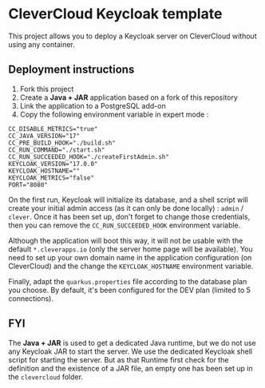 # CleverCloud Keycloak template

This project allows you to deploy a Keycloak server on CleverCloud without using any container.

## Deployment instructions

1. Fork this project
1. Create a __Java + JAR__ application based on a fork of this repository
1. Link the application to a PostgreSQL add-on
1. Copy the following environment variable in expert mode :

```
CC_DISABLE_METRICS="true"
CC_JAVA_VERSION="17"
CC_PRE_BUILD_HOOK="./build.sh"
CC_RUN_COMMAND="./start.sh"
CC_RUN_SUCCEEDED_HOOK="./createFirstAdmin.sh"
KEYCLOAK_VERSION="17.0.0"
KEYCLOAK_HOSTNAME=""
KEYCLOAK_METRICS="false"
PORT="8080"
```

On the first run, Keycloak will initialize its database, and a shell script will create your initial
admin access (as it can only be done locally) : `admin` / `clever`. Once it has been set up, don't forget to change those credentials, then you can remove the `CC_RUN_SUCCEEDED_HOOK` environment variable.

Although the application will boot this way, it will not be usable with the default `*.cleverapps.io` (only the server home page will be available). You need to set up your own domain name in the application configuration (on CleverCloud) and the change the `KEYCLOAK_HOSTNAME` environment variable.

Finally, adapt the `quarkus.properties` file according to the database plan you choose. By default, it's been configured for the DEV plan (limited to 5 connections).

## FYI

The __Java + JAR__ is used to get a dedicated Java runtime, but we do not use any Keycloak JAR to start the server. We use the dedicated Keycloak shell script for starting the server. But as that Runtime first check for the definition and the existence of a JAR file, an empty one has been set up in the `clevercloud` folder.
